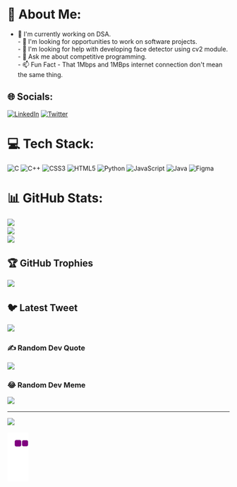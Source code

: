 <!--- -  Hi, I’m @RehanMittal
-  I’m interested in Computer Science
-  I’m currently learning C
- I’m looking to collaborate on Tech related projects
-  How to reach me ...


RehanMittal/RehanMittal is a ✨ special ✨ repository because its `README.md` (this file) appears on your GitHub profile.
You can click the Preview link to take a look at your changes.
--->


# 💫 About Me:
 - 👋 I'm currently working on DSA.<br> - 👀 I'm looking for opportunities to work on software projects.<br>- 🌱 I'm looking for help with developing face detector using cv2 module.<br>- 💞️ Ask me about competitive programming.<br>- 📫 Fun Fact - That 1Mbps and 1MBps internet connection don't mean the same thing.


## 🌐 Socials:
[![LinkedIn](https://img.shields.io/badge/LinkedIn-%230077B5.svg?logo=linkedin&logoColor=white)](https://linkedin.com/in/rehanmittal) [![Twitter](https://img.shields.io/badge/Twitter-%231DA1F2.svg?logo=Twitter&logoColor=white)](https://twitter.com/rehanmittal) 

# 💻 Tech Stack:
![C](https://img.shields.io/badge/c-%2300599C.svg?style=for-the-badge&logo=c&logoColor=white) ![C++](https://img.shields.io/badge/c++-%2300599C.svg?style=for-the-badge&logo=c%2B%2B&logoColor=white) ![CSS3](https://img.shields.io/badge/css3-%231572B6.svg?style=for-the-badge&logo=css3&logoColor=white) ![HTML5](https://img.shields.io/badge/html5-%23E34F26.svg?style=for-the-badge&logo=html5&logoColor=white) ![Python](https://img.shields.io/badge/python-3670A0?style=for-the-badge&logo=python&logoColor=ffdd54) ![JavaScript](https://img.shields.io/badge/javascript-%23323330.svg?style=for-the-badge&logo=javascript&logoColor=%23F7DF1E) ![Java](https://img.shields.io/badge/java-%23ED8B00.svg?style=for-the-badge&logo=java&logoColor=white) 	![Figma](https://img.shields.io/badge/figma-%23F24E1E.svg?style=for-the-badge&logo=figma&logoColor=white)
# 📊 GitHub Stats:
![](https://github-readme-stats.vercel.app/api?username=RehanMittal&theme=blueberry&hide_border=true&include_all_commits=false&count_private=true)<br/>
![](https://github-readme-streak-stats.herokuapp.com/?user=RehanMittal&theme=blueberry&hide_border=true)<br/>
![](https://github-readme-stats.vercel.app/api/top-langs/?username=RehanMittal&theme=blueberry&hide_border=true&include_all_commits=false&count_private=true&layout=compact)

## 🏆 GitHub Trophies
![](https://github-profile-trophy.vercel.app/?username=RehanMittal&theme=radical&no-frame=false&no-bg=false&margin-w=4)

## 🐦 Latest Tweet
[![](https://gtce.itsvg.in/api?username=rehanmittal)](https://github.com/VishwaGauravIn/github-twitter-card-embed)

### ✍️ Random Dev Quote
![](https://quotes-github-readme.vercel.app/api?type=horizontal&theme=radical)

### 😂 Random Dev Meme
<img src="https://random-memer.herokuapp.com/" width="512px"/>

---
[![](https://visitcount.itsvg.in/api?id=RehanMittal&icon=0&color=0)](https://visitcount.itsvg.in)

<!-- Proudly created with GPRM ( https://gprm.itsvg.in ) -->





![snake gif](https://github.com/RehanMittal/RehanMittal/blob/output/github-contribution-grid-snake.gif)
